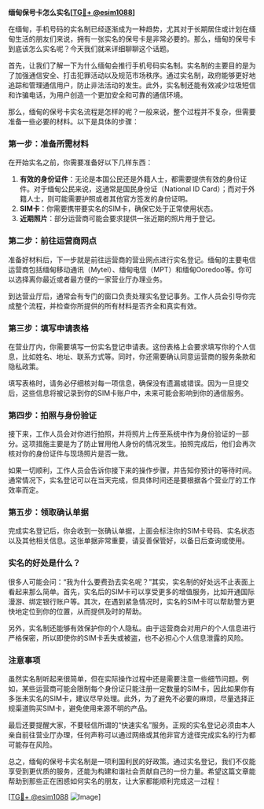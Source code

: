 **缅甸保号卡怎么实名[[TG💪+ @esim1088](https://t.me/s/esim1088)]**

在缅甸，手机号码的实名制已经逐渐成为一种趋势，尤其对于长期居住或计划在缅甸生活的朋友们来说，拥有一张实名的保号卡是非常必要的。那么，缅甸的保号卡到底该怎么实名呢？今天我们就来详细聊聊这个话题。

首先，让我们了解一下为什么缅甸会推行手机号码实名制。实名制的主要目的是为了加强通信安全、打击犯罪活动以及规范市场秩序。通过实名制，政府能够更好地追踪和管理通信用户，防止非法活动的发生。此外，实名制还能有效减少垃圾短信和诈骗电话，为用户创造一个更加安全和可靠的通信环境。

那么，缅甸的保号卡实名流程是怎样的呢？一般来说，整个过程并不复杂，但需要准备一些必要的材料。以下是具体的步骤：

### 第一步：准备所需材料

在开始实名之前，你需要准备好以下几样东西：
1. **有效的身份证件**：无论是本国公民还是外籍人士，都需要提供有效的身份证件。对于缅甸公民来说，这通常是国民身份证（National ID Card）；而对于外籍人士，则可能需要护照或者其他官方签发的身份证明。
2. **SIM卡**：你需要携带要实名的SIM卡，确保它处于正常使用状态。
3. **近期照片**：部分运营商可能会要求提供一张近期的照片用于登记。

### 第二步：前往运营商网点

准备好材料后，下一步就是前往运营商的营业网点进行实名登记。缅甸的主要电信运营商包括缅甸移动通讯（Mytel）、缅甸电信（MPT）和缅甸Ooredoo等。你可以选择离你最近或者最方便的一家营业厅办理业务。

到达营业厅后，通常会有专门的窗口负责处理实名登记事务。工作人员会引导你完成整个流程，并检查你所提供的所有材料是否齐全和真实有效。

### 第三步：填写申请表格

在营业厅内，你需要填写一份实名登记申请表。这份表格上会要求填写你的个人信息，比如姓名、地址、联系方式等。同时，你还需要确认同意运营商的服务条款和隐私政策。

填写表格时，请务必仔细核对每一项信息，确保没有遗漏或错误。因为一旦提交后，这些信息将被记录到你的SIM卡账户中，未来可能会影响到你的通信服务。

### 第四步：拍照与身份验证

接下来，工作人员会对你进行拍照，并将照片上传至系统中作为身份验证的一部分。这项措施主要是为了防止冒用他人身份的情况发生。拍照完成后，他们会再次核对你的身份证件与现场照片是否一致。

如果一切顺利，工作人员会告诉你接下来的操作步骤，并告知你预计的等待时间。通常情况下，实名登记可以在当天完成，但具体时间还是要根据各个营业厅的工作效率而定。

### 第五步：领取确认单据

完成实名登记后，你会收到一张确认单据，上面会标注你的SIM卡号码、实名状态以及其他相关信息。这张单据非常重要，请妥善保管好，以备日后查询或使用。

### 实名的好处是什么？

很多人可能会问：“我为什么要费劲去实名呢？”其实，实名制的好处远不止表面上看起来那么简单。首先，实名后的SIM卡可以享受更多的增值服务，比如开通国际漫游、绑定银行账户等。其次，在遇到紧急情况时，实名的SIM卡可以帮助警方更快地定位到你的位置，从而提供及时的帮助。

另外，实名制还能够有效保护你的个人隐私。由于运营商会对用户的个人信息进行严格保密，所以即使你的SIM卡丢失或被盗，也不必担心个人信息泄露的风险。

### 注意事项

虽然实名制听起来很简单，但在实际操作过程中还是需要注意一些细节问题。例如，某些运营商可能会限制每个身份证只能注册一定数量的SIM卡，因此如果你有多张未实名的SIM卡，建议尽早处理。此外，为了避免不必要的麻烦，尽量选择正规渠道购买SIM卡，避免使用来源不明的产品。

最后还要提醒大家，不要轻信所谓的“快速实名”服务。正规的实名登记必须由本人亲自前往营业厅办理，任何声称可以通过网络或其他非官方途径完成实名的行为都可能存在风险。

总之，缅甸的保号卡实名制是一项利国利民的好政策。通过实名登记，我们不仅能享受到更优质的服务，还能为构建和谐社会贡献自己的一份力量。希望这篇文章能帮助到那些正在困惑如何实名的朋友，让大家都能顺利完成这一过程！

[[TG💪+ @esim1088](https://t.me/s/esim1088) ![Image](https://i.postimg.cc/4NQfJmqS/Snipaste-2025-05-13-00-14-12.png)]